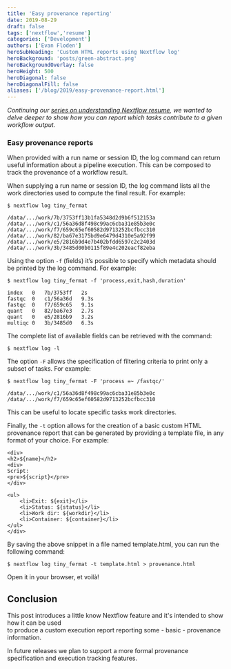 ```yaml
---
title: 'Easy provenance reporting'
date: 2019-08-29
draft: false
tags: ['nextflow','resume']
categories: ['Development']
authors: ['Evan Floden']
heroSubHeading: 'Custom HTML reports using Nextflow log'
heroBackground: 'posts/green-abstract.png'
heroBackgroundOverlay: false
heroHeight: 500
heroDiagonal: false
heroDiagonalFill: false
aliases: ['/blog/2019/easy-provenance-report.html']
---
```


*Continuing our [series on understanding Nextflow resume](blog/2019/demystifying-nextflow-resume.html), we wanted to delve deeper to show how you can report which tasks contribute to a given workflow output.*

### Easy provenance reports


When provided with a run name or session ID, the log command can return useful information about a pipeline execution. This can be composed to track the provenance of a workflow result.

When supplying a run name or session ID, the log command lists all the work directories used to compute the final result. For example:

```
$ nextflow log tiny_fermat

/data/.../work/7b/3753ff13b1fa5348d2d9b6f512153a
/data/.../work/c1/56a36d8f498c99ac6cba31e85b3e0c
/data/.../work/f7/659c65ef60582d9713252bcfbcc310
/data/.../work/82/ba67e3175bd9e6479d4310e5a92f99
/data/.../work/e5/2816b9d4e7b402bfdd6597c2c2403d
/data/.../work/3b/3485d00b0115f89e4c202eacf82eba
```

Using the option `-f` (fields) it’s possible to specify which metadata should be printed by the log command. For example:

```
$ nextflow log tiny_fermat -f 'process,exit,hash,duration'

index	0	7b/3753ff	2s
fastqc	0	c1/56a36d	9.3s
fastqc	0	f7/659c65	9.1s
quant	0	82/ba67e3	2.7s
quant	0	e5/2816b9	3.2s
multiqc	0	3b/3485d0	6.3s
```

The complete list of available fields can be retrieved with the command:

```
$ nextflow log -l
```

The option `-F` allows the specification of filtering criteria to print only a subset of tasks. For example:

```
$ nextflow log tiny_fermat -F 'process =~ /fastqc/'

/data/.../work/c1/56a36d8f498c99ac6cba31e85b3e0c
/data/.../work/f7/659c65ef60582d9713252bcfbcc310
```

This can be useful to locate specific tasks work directories.

Finally, the `-t` option allows for the creation of a basic custom HTML provenance report that can be generated by providing a template file, in any format of your choice. For example:

```
<div>
<h2>${name}</h2>
<div>
Script:
<pre>${script}</pre>
</div>

<ul>
    <li>Exit: ${exit}</li>
    <li>Status: ${status}</li>
    <li>Work dir: ${workdir}</li>
    <li>Container: ${container}</li>
</ul>
</div>
```

By saving the above snippet in a file named template.html, you can run the following command:

```
$ nextflow log tiny_fermat -t template.html > provenance.html
```

Open it in your browser, et voilà! 

## Conclusion 

This post introduces a little know Nextflow feature and it's intended to show how it can be used  
to produce a custom execution report reporting some - basic - provenance information. 

In future releases we plan to support a more formal provenance specification and execution tracking features.


